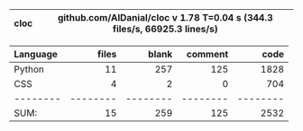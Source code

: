 cloc|github.com/AlDanial/cloc v 1.78  T=0.04 s (344.3 files/s, 66925.3 lines/s)
--- | ---

Language|files|blank|comment|code
:-------|-------:|-------:|-------:|-------:
Python|11|257|125|1828
CSS|4|2|0|704
--------|--------|--------|--------|--------
SUM:|15|259|125|2532
